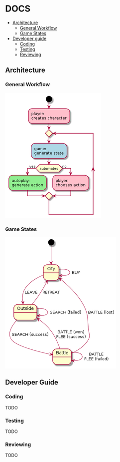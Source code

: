 # DOCS

* [Architecture](#architecture)
  * [General Workflow](#general-workflow)
  * [Game States](#game-states)
* [Developer guide](#developer-guide)
  * [Coding](#coding)
  * [Testing](#testing)
  * [Reviewing](#reviewing)

## Architecture

### General Workflow

![](./diagrams/general_workflow.png)

### Game States

![](./diagrams/game_states.png)

## Developer Guide

### Coding

TODO

### Testing

TODO

### Reviewing

TODO
